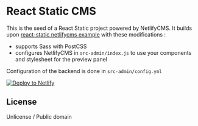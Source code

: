 # React Static CMS

This is the seed of a React Static project powered by NetlifyCMS.
It builds upon [react-static netlifycms example](https://github.com/nozzle/react-static/tree/master/examples/netlifycms) with these modifications :

* supports Sass with PostCSS
* configures NetlifyCMS in `src-admin/index.js` to use your components and stylesheet for the preview panel

Configuration of the backend is done in `src-admin/config.yml`

[![Deploy to Netlify](https://www.netlify.com/img/deploy/button.svg)](https://app.netlify.com/start/deploy?repository=https://github.com/tgambet/react-static-cms)

## License

Unlicense / Public domain
